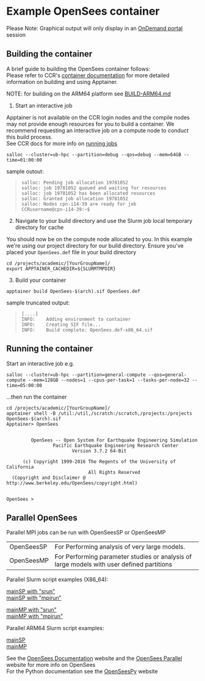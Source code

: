 # Example OpenSees container

Please Note: Graphical output will only display in an [OnDemand portal](https://ondemand.ccr.buffalo.edu) session

## Building the container

A brief guide to building the OpenSees container follows:<br/>
Please refer to CCR's [container documentation](https://docs.ccr.buffalo.edu/en/latest/howto/containerization/) for more detailed information on building and using Apptainer.

NOTE: for building on the ARM64 platform see [BUILD-ARM64.md](./BUILD-ARM64.md)

1. Start an interactive job

Apptainer is not available on the CCR login nodes and the compile nodes may not provide enough resources for you to build a container.  We recommend requesting an interactive job on a compute node to conduct this build process.<br/>
See CCR docs for more info on [running jobs](https://docs.ccr.buffalo.edu/en/latest/hpc/jobs/#interactive-job-submission)

```
salloc --cluster=ub-hpc --partition=debug --qos=debug --mem=64GB --time=01:00:00
```

sample outout:

> ```
> salloc: Pending job allocation 19781052
> salloc: job 19781052 queued and waiting for resources
> salloc: job 19781052 has been allocated resources
> salloc: Granted job allocation 19781052
> salloc: Nodes cpn-i14-39 are ready for job
> CCRusername@cpn-i14-39:~$ 
> ```

2. Navigate to your build directory and use the Slurm job local temporary directory for cache

You should now be on the compute node allocated to you.  In this example we're using our project directory for our build directory.  Ensure you've placed your `OpenSees.def` file in your build directory

```
cd /projects/academic/[YourGroupName]/
export APPTAINER_CACHEDIR=${SLURMTMPDIR}

```

3. Build your container

```
apptainer build OpenSees-$(arch).sif OpenSees.def
```

sample truncated output:

> ```
> [....]
> INFO:    Adding environment to container
> INFO:    Creating SIF file...
> INFO:    Build complete: OpenSees.def-x86_64.sif
> ```

## Running the container

Start an interactive job e.g.

```
salloc --cluster=ub-hpc --partition=general-compute --qos=general-compute --mem=128GB --nodes=1 --cpus-per-task=1 --tasks-per-node=32 --time=05:00:00
```

...then run the container


```
cd /projects/academic/[YourGroupName]/
apptainer shell -B /util:/util,/scratch:/scratch,/projects:/projects OpenSees-$(arch).sif 
Apptainer> OpenSees


         OpenSees -- Open System For Earthquake Engineering Simulation
                 Pacific Earthquake Engineering Research Center
                        Version 3.7.2 64-Bit

      (c) Copyright 1999-2016 The Regents of the University of California
                              All Rights Reserved
  (Copyright and Disclaimer @ http://www.berkeley.edu/OpenSees/copyright.html)


OpenSees > 
```

## Parallel OpenSees

Parallel MPI jobs can be run with OpenSeesSP or OpenSeesMP

|   |   |
|---|---|
| OpenSeesSP | For Performing analysis of very large models. |
| OpenSeesMP | For Performing parameter studies or analysis of large models with user defined partitions |


Parallel Slurm script examples (X86_64):

[mainSP with "srun"](https://raw.githubusercontent.com/ubccr/ccr-examples/refs/heads/main/containers/2_ApplicationSpecific/OpenSees/slurm_OpenSeesSP_example.bash)  
[mainSP with "mpirun"](https://raw.githubusercontent.com/ubccr/ccr-examples/refs/heads/main/containers/2_ApplicationSpecific/OpenSees/slurm_OpenSeesSP_mpirun_example.bash)

[mainMP with "srun"](https://raw.githubusercontent.com/ubccr/ccr-examples/refs/heads/main/containers/2_ApplicationSpecific/OpenSees/slurm_OpenSeesMP_example.bash)  
[mainMP with "mpirun"](https://raw.githubusercontent.com/ubccr/ccr-examples/refs/heads/main/containers/2_ApplicationSpecific/OpenSees/slurm_OpenSeesMP_mpirun_example.bash)

Parallel ARM64 Slurm script examples:

[mainSP](https://raw.githubusercontent.com/ubccr/ccr-examples/refs/heads/main/containers/2_ApplicationSpecific/OpenSees/slurm_ARM64_OpenSeesSP_example.bash)  
[mainMP](https://raw.githubusercontent.com/ubccr/ccr-examples/refs/heads/main/containers/2_ApplicationSpecific/OpenSees/slurm_ARM64_OpenSeesMP_example.bash)


See the [OpenSees Documentation](https://opensees.github.io/OpenSeesDocumentation) website and the [OpenSees Parallel](https://opensees.berkeley.edu/OpenSees/parallel/parallel.php) website for more info on OpenSees  
For the Python documentation see the [OpenSeesPy](https://openseespydoc.readthedocs.io) website


